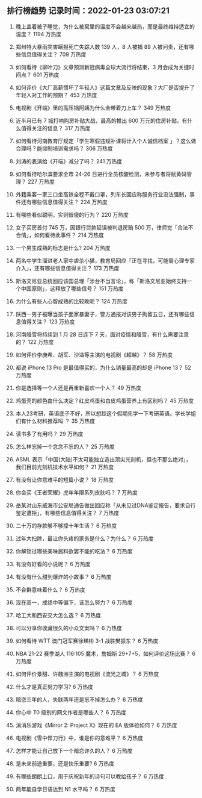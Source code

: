 
## 排行榜趋势 记录时间：2022-01-23 03:07:21
  
  1. 晚上盖着被子睡觉，为什么被窝里的温度不会越来越热，而是最终维持适宜的温度？ 1194 万热度
    
  2. 郑州特大暴雨灾害瞒报死亡失踪人数 139 人，8 人被捕 89 人被问责，还有哪些信息值得关注？ 709 万热度
    
  3. 如何看待《柳叶刀》文章预测新冠病毒全球大流行将结束，3 月会成为关键时间点？ 601 万热度
    
  4. 如何评价《大厂高薪惯坏了年轻人》这篇文章及反映的现象？大厂是否提升了年轻人对工作的预期？ 453 万热度
    
  5. 电视剧《开端》里的高压锅阿姨为什么会带着刀上车？ 349 万热度
    
  6. 近半月已有 7 城打响购房补贴大战，最高的推出 600 万元的住房补贴，有什么值得关注的信息？ 317 万热度
    
  7. 如何看待河南教育厅规定「学生寒假违规补课将计入个人诚信档案 」？这么做合理吗？能抑制培训需求吗？ 306 万热度
    
  8. 刘涛的表演给《开端》减分了吗？ 241 万热度
    
  9. 如何看待哈尔滨要求全市 24-26 日进行全员核酸检测，未参与者将赋黄码管理？ 227 万热度
    
  10. 外籍乘客一家三口坐高铁全程不戴口罩，列车长回应称服务行业没法强制，事件还有哪些信息值得关注？ 224 万热度
    
  11. 有哪些看似聪明，实则很傻的行为？ 220 万热度
    
  12. 女子买房首付 745 万，因银行贷款延误被判退房赔 500 万，律师觉「合法不合情」，如何看待此事件？ 214 万热度
    
  13. 一个男生成熟的标志是什么? 204 万热度
    
  14. 两名中学生溜进老人家中虐杀小猫，教育局回应「正在寻找，可能需心理专家介入」，还有哪些信息值得关注？ 173 万热度
    
  15. 斯洛文尼亚总统回应该国总理「涉台不当言论」，称「斯洛文尼亚始终支持一个中国原则」，这释放了哪些信号？ 151 万热度
    
  16. 为什么有些人心智成熟的比较晚呢？ 124 万热度
    
  17. 陕西一男子被曝当孩子面家暴妻子，警方通报对该男子拘留五日，还有哪些信息值得关注？ 123 万热度
    
  18. 河南降雪将持续到 1 月 28 日连下 7 天，面对疫情和降雪，有什么需要注意的？ 122 万热度
    
  19. 如何评价李庚希、胡军、沙溢等主演的电视剧《超越》？ 58 万热度
    
  20. 都说 iPhone 13 Pro 是最值得买的，为什么销量最高的却是 iPhone 13？ 52 万热度
    
  21. 你是选择等一个人还是再重新喜欢一个人？ 49 万热度
    
  22. 鸡蛋壳的颜色由什么决定？红皮鸡蛋和白皮鸡蛋营养上有区别吗？ 45 万热度
    
  23. 本人23考研，英语底子不好，所以想趁这个假期先学一下考研英语。学长学姐们有什么材料推荐吗 ？ 35 万热度
    
  24. 读书多了有用吗？ 29 万热度
    
  25. 怎么样忘掉一个念念不忘的人？ 25 万热度
    
  26. ASML 表示「中国(大陆)不太可能独立造出顶尖光刻机，但也不那么绝对」，我们目前光刻机技术水平如何？ 21 万热度
    
  27. 有没有让你意难平的短篇小说？ 18 万热度
    
  28. 你会买《王者荣耀》虎年年限系列皮肤吗？ 7 万热度
    
  29. 岳某对山东威海市公安局通告做出回应称「从未见过DNA鉴定报告，要求自行鉴定遭拒」，有哪些信息值得关注？ 7 万热度
    
  30. 二十万的存款够不够撑十年生活？ 6 万热度
    
  31. 过年大扫除，最让你头疼的家务是什么？为什么？ 6 万热度
    
  32. 你解锁过哪些美味酱料欲罢不能的吃法？ 6 万热度
    
  33. 有没有好看的小说呢？ 6 万热度
    
  34. 有没有什么甜到爆炸的小故事？ 6 万热度
    
  35. 不合群意味着什么？ 6 万热度
    
  36. 现在高一，成绩中等偏下，该怎么努力？ 6 万热度
    
  37. 哈工大和西安交大怎么选？ 6 万热度
    
  38. 可以分享你收藏很久的小众文案吗？ 6 万热度
    
  39. 如何看待 WTT 澳门冠军赛徐瑛彬 3-1 战胜樊振东？ 6 万热度
    
  40. NBA 21-22 赛季湖人 116:105 魔术，詹姆斯 29+7+5，如何评价这场比赛？ 6 万热度
    
  41. 如何评价景甜、许魏洲主演的电视剧《流光之城》？ 6 万热度
    
  42. 什么才是真正努力学习? 6 万热度
    
  43. 暗恋三年的人，失联两年还是忘不掉怎么办？ 6 万热度
    
  44. 你心中 T0 级别的网文作者是哪些人？ 6 万热度
    
  45. 消消乐游戏《Mirror 2: Project X》现在的 EA 版体验如何？ 6 万热度
    
  46. 电视剧《雪中悍刀行》中，谁是你的意难平？ 6 万热度
    
  47. 怎样才能让自己放下一个暗恋许久的人？ 6 万热度
    
  48. 是未来前途重要，还是快乐重要? 6 万热度
    
  49. 有哪些朗朗上口，用于庆祝新年的诗句可以教给孩子？ 6 万热度
    
  50. 两年能自学日语达到 N1 水平吗？ 6 万热度
    